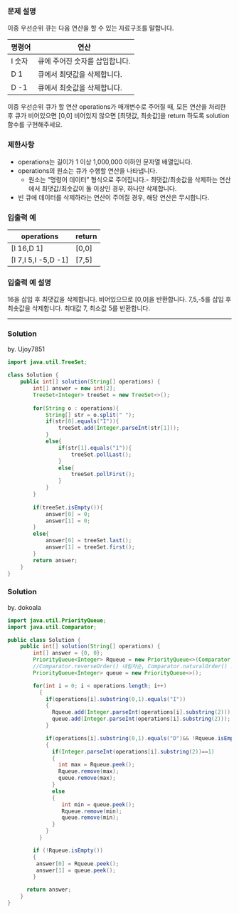 ### 문제 설명
이중 우선순위 큐는 다음 연산을 할 수 있는 자료구조를 말합니다.

|명령어	|연산|
|--|--|
|I 숫자	|큐에 주어진 숫자를 삽입합니다.|
|D 1	|큐에서 최댓값을 삭제합니다.|
|D -1	|큐에서 최솟값을 삭제합니다.|

이중 우선순위 큐가 할 연산 operations가 매개변수로 주어질 때, 모든 연산을 처리한 후 큐가 비어있으면 [0,0] 비어있지 않으면 [최댓값, 최솟값]을 return 하도록 solution 함수를 구현해주세요.

### 제한사항
- operations는 길이가 1 이상 1,000,000 이하인 문자열 배열입니다.
- operations의 원소는 큐가 수행할 연산을 나타냅니다.
  - 원소는 “명령어 데이터” 형식으로 주어집니다.- 최댓값/최솟값을 삭제하는 연산에서 최댓값/최솟값이 둘 이상인 경우, 하나만 삭제합니다.
- 빈 큐에 데이터를 삭제하라는 연산이 주어질 경우, 해당 연산은 무시합니다.

### 입출력 예
|operations|	return|
|--|--|
|[I 16,D 1]|	[0,0]|
|[I 7,I 5,I -5,D -1]|	[7,5]|

### 입출력 예 설명
16을 삽입 후 최댓값을 삭제합니다. 비어있으므로 [0,0]을 반환합니다.
7,5,-5를 삽입 후 최솟값을 삭제합니다. 최대값 7, 최소값 5를 반환합니다.

---
### Solution

by. Ujoy7851
```java
import java.util.TreeSet;

class Solution {
    public int[] solution(String[] operations) {
        int[] answer = new int[2];
        TreeSet<Integer> treeSet = new TreeSet<>();
        
        for(String o : operations){
            String[] str = o.split(" ");
            if(str[0].equals("I")){
                treeSet.add(Integer.parseInt(str[1]));
            }
            else{
                if(str[1].equals("1")){
                    treeSet.pollLast();
                }
                else{
                    treeSet.pollFirst();
                }
            }
        }
        
        if(treeSet.isEmpty()){
            answer[0] = 0;
            answer[1] = 0;
        }
        else{
            answer[0] = treeSet.last();
            answer[1] = treeSet.first();
        }
        return answer;
    }
}
```
### Solution

by. dokoala
```java
import java.util.PriorityQueue;
import java.util.Comparator; 

public class Solution {
    public int[] solution(String[] operations) {
        int[] answer = {0, 0};
        PriorityQueue<Integer> Rqueue = new PriorityQueue<>(Comparator.reverseOrder());
        //Comparator.reverseOrder() 내림차순, Comparator.naturalOrder() 오름차순
        PriorityQueue<Integer> queue = new PriorityQueue<>();

        for(int i = 0; i < operations.length; i++)
          {
            if(operations[i].substring(0,1).equals("I")) 
            {
              Rqueue.add(Integer.parseInt(operations[i].substring(2)));
              queue.add(Integer.parseInt(operations[i].substring(2)));
            }

            if(operations[i].substring(0,1).equals("D")&& !Rqueue.isEmpty())
            {
              if(Integer.parseInt(operations[i].substring(2))==1)
              {
                int max = Rqueue.peek();
                Rqueue.remove(max);
                queue.remove(max);
              }
              else
              {
                 int min = queue.peek();
                 Rqueue.remove(min);
                 queue.remove(min);
              }        
            } 
          }

        if (!Rqueue.isEmpty())
        { 
         answer[0] = Rqueue.peek(); 
         answer[1] = queue.peek(); 
        }

      return answer;
    }
}
